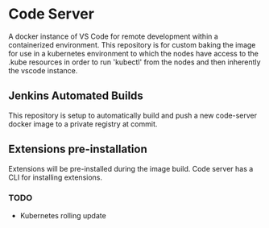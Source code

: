 # Code Server

A docker instance of VS Code for remote development within a containerized environment.
This repository is for custom baking the image for use in a kubernetes environment to which the nodes have access to the .kube resources in order to run 'kubectl' from the nodes and then inherently the vscode instance. 

## Jenkins Automated Builds

This repository is setup to automatically build and push a new code-server docker image to a private registry at commit.

## Extensions pre-installation

Extensions will be pre-installed during the image build. Code server has a CLI for installing extensions.

### TODO
* Kubernetes rolling update